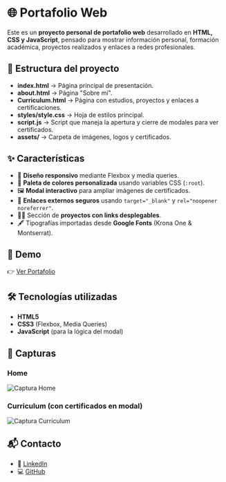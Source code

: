 # 🌐 Portafolio Web  

Este es un **proyecto personal de portafolio web** desarrollado en **HTML, CSS y JavaScript**, pensado para mostrar información personal, formación académica, proyectos realizados y enlaces a redes profesionales.  

## 📂 Estructura del proyecto  

- **index.html** → Página principal de presentación.  
- **about.html** → Página "Sobre mí".  
- **Curriculum.html** → Página con estudios, proyectos y enlaces a certificaciones.  
- **styles/style.css** → Hoja de estilos principal.  
- **script.js** → Script que maneja la apertura y cierre de modales para ver certificados.  
- **assets/** → Carpeta de imágenes, logos y certificados.  

## ✨ Características  

- 📱 **Diseño responsivo** mediante Flexbox y media queries.  
- 🎨 **Paleta de colores personalizada** usando variables CSS (`:root`).  
- 🖼️ **Modal interactivo** para ampliar imágenes de certificados.  
- 🔗 **Enlaces externos seguros** usando `target="_blank"` y `rel="noopener noreferrer"`.  
- 🧑‍💻 Sección de **proyectos con links desplegables**.  
- 🖋️ Tipografías importadas desde **Google Fonts** (Krona One & Montserrat).  

## 🚀 Demo  

👉 [Ver Portafolio](https://portafolio-pablo-kloster.vercel.app/)

## 🛠️ Tecnologías utilizadas  

- **HTML5**  
- **CSS3** (Flexbox, Media Queries)  
- **JavaScript** (para la lógica del modal)  

## 📸 Capturas  

### Home  
![Captura Home](./assets/captura-home.png)  

### Curriculum (con certificados en modal)  
![Captura Curriculum](./assets/captura-curriculum.png)  

## 📬 Contacto  

- 💼 [LinkedIn](https://www.linkedin.com/in/pablo-kloster/)  
- 💻 [GitHub](https://github.com/pablogkloster/)  
